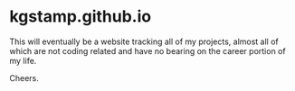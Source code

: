 # kgstamp.github.io

This will eventually be a website tracking all of my projects, almost all of which are not coding related and have no bearing on the career portion of my life.

Cheers.